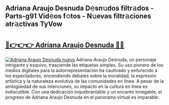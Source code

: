 ## Adriana Araujo Desnuda D𝚎sn𝚞dos filtr𝚊dos - Parts-g91 Vid𝚎os f𝚘tos - N𝚞evas filtr𝚊ciones atr𝚊ctivas TyVow

# <h2><a href="http://mbe38z7.tromn.icu/?c=Adriana+Araujo+Desnuda">🔗👉👉👉 Adriana Araujo Desnuda 🔗🔗</a></h2>

[![Adriana Araujo Desnuda nuevo](https://i.imgur.com/pEAQMta.gif)](http://mbe38z7.tromn.icu/?c=Adriana+Araujo+Desnuda)
Adriana Araujo Desnuda, un personaje intrigante y esquivo, trasciende las etiquetas simples. Su uso pionero de los medios digitales para la autorrepresentación ha cautivado y enfurecido a los espectadores, encendiendo debates sobre la moralidad, la expresión artística y la naturaleza evolutiva de las comunidades en línea. A pesar de la ambigüedad de sus intenciones, su impacto en la cultura en línea es indiscutible. Con una dedicación inquebrantable y un encanto innegable, el progreso de Adriana Araujo Desnuda en el panorama virtual es imparable.

